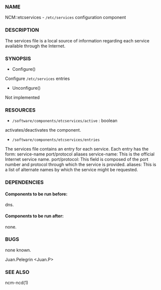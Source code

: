 ### NAME

NCM::etcservices -  `/etc/services` configuration component

### DESCRIPTION

The services file  is a local source of information  regarding  each  service  available through the Internet.

### SYNOPSIS

- Configure()

Configure `/etc/services` entries

- Unconfigure()

Not implemented

### RESOURCES

- `/software/components/etcservices/active` : boolean

activates/deactivates the component.

- `/software/components/etcservices/entries`

The services file contains an entry for each  service.  Each entry has the form:
 service-name   port/protocol   aliases
service-name: This is the official Internet service name.
port/protocol: This field is composed of the port number and protocol through  which  the service is provided.
aliases: This is a list of alternate names by which the service might be requested.
 

### DEPENDENCIES

#### Components to be run before:

dns.

#### Components to be run after:

none.

### BUGS

none known.

Juan.Pelegrin <Juan.P>

### SEE ALSO

ncm-ncd(1)
